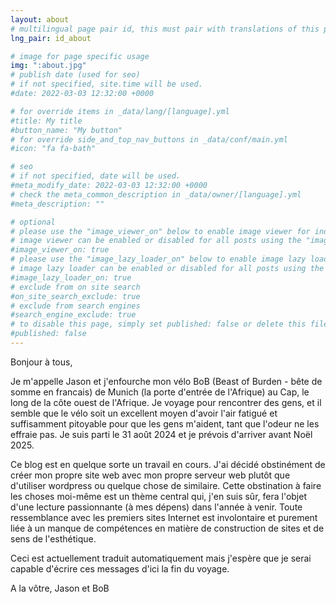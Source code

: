 ```yaml
---
layout: about
# multilingual page pair id, this must pair with translations of this page. (This name must be unique)
lng_pair: id_about

# image for page specific usage
img: ":about.jpg"
# publish date (used for seo)
# if not specified, site.time will be used.
#date: 2022-03-03 12:32:00 +0000

# for override items in _data/lang/[language].yml
#title: My title
#button_name: "My button"
# for override side_and_top_nav_buttons in _data/conf/main.yml
#icon: "fa fa-bath"

# seo
# if not specified, date will be used.
#meta_modify_date: 2022-03-03 12:32:00 +0000
# check the meta_common_description in _data/owner/[language].yml
#meta_description: ""

# optional
# please use the "image_viewer_on" below to enable image viewer for individual pages or posts (_posts/ or [language]/_posts folders).
# image viewer can be enabled or disabled for all posts using the "image_viewer_posts: true" setting in _data/conf/main.yml.
#image_viewer_on: true
# please use the "image_lazy_loader_on" below to enable image lazy loader for individual pages or posts (_posts/ or [language]/_posts folders).
# image lazy loader can be enabled or disabled for all posts using the "image_lazy_loader_posts: true" setting in _data/conf/main.yml.
#image_lazy_loader_on: true
# exclude from on site search
#on_site_search_exclude: true
# exclude from search engines
#search_engine_exclude: true
# to disable this page, simply set published: false or delete this file
#published: false
---
```


Bonjour à tous,

Je m'appelle Jason et j'enfourche mon vélo BoB (Beast of Burden - bête de somme en francais) de Munich (la porte d'entrée de l'Afrique) au Cap, le long de la côte ouest de l'Afrique. Je voyage pour rencontrer des gens, et il semble que le vélo soit un excellent moyen d'avoir l'air fatigué et suffisamment pitoyable pour que les gens m'aident, tant que l'odeur ne les effraie pas. Je suis parti le 31 août 2024 et je prévois d'arriver avant Noël 2025.

Ce blog est en quelque sorte un travail en cours. J'ai décidé obstinément de créer mon propre site web avec mon propre serveur web plutôt que d'utiliser wordpress ou quelque chose de similaire. Cette obstination à faire les choses moi-même est un thème central qui, j'en suis sûr, fera l'objet d'une lecture passionnante (à mes dépens) dans l'année à venir. Toute ressemblance avec les premiers sites Internet est involontaire et purement liée à un manque de compétences en matière de construction de sites et de sens de l'esthétique.

Ceci est actuellement traduit automatiquement mais j'espère que je serai capable d'écrire ces messages d'ici la fin du voyage.

A la vôtre,
Jason et BoB
